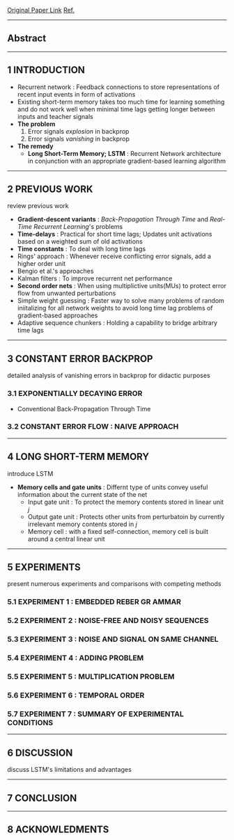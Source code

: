 [Original Paper Link](https://www.researchgate.net/publication/13853244_Long_Short-term_Memory)
[Ref.]()

---
## Abstract

---
## 1 INTRODUCTION

- Recurrent network : Feedback connections to store representations of recent input events in form of activations
- Existing short-term memory takes too much time for learning something and do not work well when minimal time lags getting longer between inputs and teacher signals
- **The problem**
	1. Error signals *explosion* in backprop
	2. Error signals *vanishing* in backprop
- **The remedy**
	- **Long Short-Term Memory; LSTM** : Recurrent Network architecture in conjunction with an appropriate gradient-based learning algorithm

---

## 2 PREVIOUS WORK
review previous work

- **Gradient-descent variants** : *Back-Propagation Through Time* and *Real-Time Recurrent Learning*'s  problems
- **Time-delays** : Practical for short time lags; Updates unit activations based on a weighted sum of old activations
- **Time constants** : To deal with long time lags
- Rings' approach : Whenever receive conflicting error signals, add a higher order unit
- Bengio et al.'s approaches
- Kalman filters : To improve recurrent net performance
- **Second order nets** : When using multiplictive units(MUs) to protect error flow from unwanted perturbations
- Simple weight guessing : Faster way to solve many problems of random iniitalizing for all network weights to avoid long time lag problems of gradient-based approaches
- Adaptive sequence chunkers : Holding a capability to bridge arbitrary time lags
---
## 3 CONSTANT ERROR BACKPROP
detailed analysis of vanishing errors in backprop for didactic purposes

### 3.1 EXPONENTIALLY DECAYING ERROR

- Conventional Back-Propagation Through Time

### 3.2 CONSTANT ERROR FLOW : NAIVE APPROACH

---
## 4 LONG SHORT-TERM MEMORY
introduce LSTM

- **Memory cells and gate units** : Differnt type of units convey useful information about the current state of the net
	- Input gate unit : To protect the memory contents stored in linear unit $j$ 
	- Output gate unit : Protects other units from perturbatoin by currently irrelevant memory contents stored in $j$
	- Memory cell : with a fixed self-connection, memory cell is built around a central linear unit

---
## 5 EXPERIMENTS
present numerous experiments and comparisons with competing methods

### 5.1 EXPERIMENT 1 : EMBEDDED REBER GR AMMAR

### 5.2 EXPERIMENT 2 : NOISE-FREE AND NOISY SEQUENCES

### 5.3 EXPERIMENT 3 : NOISE AND SIGNAL ON SAME CHANNEL

### 5.4 EXPERIMENT 4 : ADDING PROBLEM

### 5.5 EXPERIMENT 5 : MULTIPLICATION PROBLEM

### 5.6 EXPERIMENT 6 : TEMPORAL ORDER

### 5.7 EXPERIMENT 7 : SUMMARY OF EXPERIMENTAL CONDITIONS

---
## 6 DISCUSSION
discuss LSTM's limitations and advantages

---
## 7 CONCLUSION

---
## 8 ACKNOWLEDMENTS